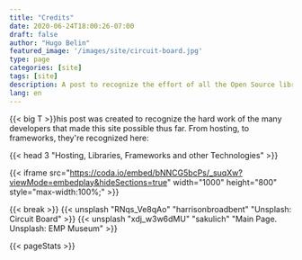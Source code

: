 ```yaml
---
title: "Credits"
date: 2020-06-24T18:00:26-07:00
draft: false
author: "Hugo Belin"
featured_image: '/images/site/circuit-board.jpg'
type: page
categories: [site]
tags: [site]
description: A post to recognize the effort of all the Open Source libraries, frameworks, tools, and services used to build this site
lang: en
---
```


{{< big T >}}his post was created to recognize the hard work of the many developers that made this site possible thus far. From hosting, to frameworks, they're recognized here:

{{< head 3 "Hosting, Libraries, Frameworks and other Technologies" >}}

{{< iframe src="https://coda.io/embed/bNNCG5bcPs/_suqXw?viewMode=embedplay&hideSections=true" width="1000" height="800" style="max-width:100%;" >}}

{{< break >}}
{{< unsplash "RNqs_Ve8qAo" "harrisonbroadbent" "Unsplash: Circuit Board" >}}
{{< unsplash "xdj_w3w6dMU" "sakulich" "Main Page. Unsplash: EMP Museum" >}}

{{< pageStats >}}
